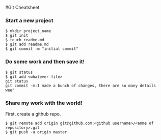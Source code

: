 #Git Cheatsheet

### Start a new project

```shell 
$ mkdir project_name
$ git init
$ touch readme.md
$ git add readme.md
$ git commit -m "initial commit"
```
### Do some work and then save it!

```shell
$ git status
$ git add <whatever file>
git status
git commit -m:I made a bunch of changes, there are so many details wee"
```

### Share my work with the world!

First, create a github repo.

```Shell
$ git remote add origin git@github.com:<github username>/<anme of repository>.git
$ git push -u origin master